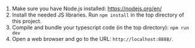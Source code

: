 
1.  Make sure you have Node.js installed:  https://nodejs.org/en/
2.  Install the needed JS libraries.  Run `npm install` in the top directory of this
    project.
3.  Compile and bundle your typescript code (in the top directory): `npm run dev`
4.  Open a web browser and go to the URL:  `http://localhost:8888/`.
